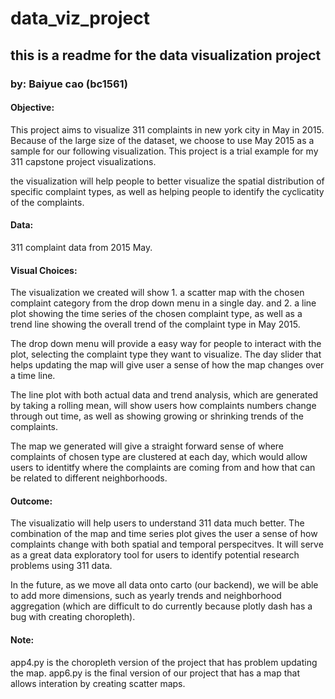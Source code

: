 # data_viz_project

## this is a readme for the data visualization project
### by: Baiyue cao (bc1561) 

#### Objective: 
This project aims to visualize 311 complaints in new york city in May in 2015. Because of the large size of the dataset, we choose to use May 2015 as a sample for our following visualization. This project is a trial example for my 311 capstone project visualizations. 

the visualization will help people to better visualize the spatial distribution of specific complaint types, as well as helping people to identify the cyclicatity of the complaints. 

#### Data: 
311 complaint data from 2015 May. 

#### Visual Choices: 
The visualization we created will show 1. a scatter map with the chosen complaint category from the drop down menu in a single day. and 2. a line plot showing the time series of the chosen complaint type, as well as a trend line showing the overall trend of the complaint type in May 2015. 

The drop down menu will provide a easy way for people to interact with the plot, selecting the complaint type they want to visualize. The day slider that helps updating the map will give user a sense of how the map changes over a time line. 

The line plot with both actual data and trend analysis, which are generated by taking a rolling mean, will show users how complaints numbers change through out time, as well as showing growing or shrinking trends of the complaints. 

The map we generated will give a straight forward sense of where complaints of chosen type are clustered at each day, which would allow users to identitfy where the complaints are coming from and how that can be related to different neighborhoods. 

#### Outcome: 
The visualizatio will help users to understand 311 data much better. The combination of the map and time series plot gives the user a sense of how complaints change with both spatial and temporal perspecitves. It will serve as a great data exploratory tool for users to identify potential research problems using 311 data. 

In the future, as we move all data onto carto (our backend), we will be able to add more dimensions, such as yearly trends and neighborhood aggregation (which are difficult to do currently because plotly dash has a bug with creating choropleth). 

#### Note: 
app4.py is the choropleth version of the project that has problem updating the map. 
app6.py is the final version of our project that has a map that allows interation by creating scatter maps. 
